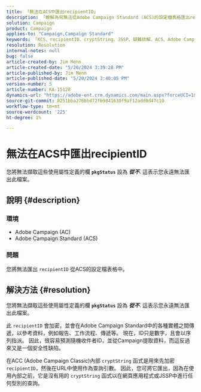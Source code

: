 ```yaml
---
title: 「無法在ACS中匯出recipientID」
description: 「瞭解為何無法從Adobe Campaign Standard (ACS)的設定檔表格匯出recipientID。」
solution: Campaign
product: Campaign
applies-to: "Campaign,Campaign Standard"
keywords: 「KCS、recipientID、cryptString、JSSP、疑難排解、ACS、Adobe Campaign Standard、AC、Adobe Campaign」
resolution: Resolution
internal-notes: null
bug: false
article-created-by: Jim Menn
article-created-date: "5/20/2024 3:39:28 PM"
article-published-by: Jim Menn
article-published-date: "5/20/2024 3:40:05 PM"
version-number: 5
article-number: KA-15128
dynamics-url: "https://adobe-ent.crm.dynamics.com/main.aspx?forceUCI=1&pagetype=entityrecord&etn=knowledgearticle&id=eb80451f-bf16-ef11-9f8a-6045bd006268"
source-git-commit: 8251bba276bbd72fb9841630f9af12add9d47c10
workflow-type: tm+mt
source-wordcount: '225'
ht-degree: 1%

---
```


# 無法在ACS中匯出recipientID


您將無法擷取這些使用屬性定義的欄 <b>`pkgStatus`</b> 設為 <b>*從不</b>*. 這表示您永遠無法匯出此檔案。

## 說明 {#description}


### <b>環境</b>

- Adobe Campaign (AC)
- Adobe Campaign Standard (ACS)


### <b>問題</b>

您將無法匯出 `recipientID` 從ACS的設定檔表格中。


## 解決方法 {#resolution}


您將無法擷取這些使用屬性定義的欄 <b>`pkgStatus`</b> 設為 <b>*從不</b>*. 這表示您永遠無法匯出此檔案。

此 `recipientID` 會加密，並會在Adobe Campaign Standard中的各種實體之間傳遞，以參考資料，例如報告、工作流程、傳遞等。 現在，ID只是數字，且會以序列指派。 因此，很容易預測隨機收件者ID，並從Campaign提取資料，而這反過來又是一個安全性缺陷。

在ACC (Adobe Campaign Classic)內部 `cryptString` 函式是用來先加密 `recipientID`，然後在URL中使用作為查詢引數。 因此，您可將它匯出，因為在使用內部之前，它是沒有用的 `cryptString` 函式以在網頁應用程式或JSSP中進行任何型別的查詢。
